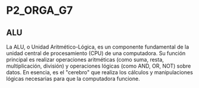 # P2_ORGA_G7
## ALU
La ALU, o Unidad Aritmético-Lógica, es un componente fundamental de la unidad central de procesamiento (CPU) de una computadora. Su función principal es realizar operaciones aritméticas (como suma, resta, multiplicación, división) y operaciones lógicas (como AND, OR, NOT) sobre datos. En esencia, es el "cerebro" que realiza los cálculos y manipulaciones lógicas necesarias para que la computadora funcione. 
